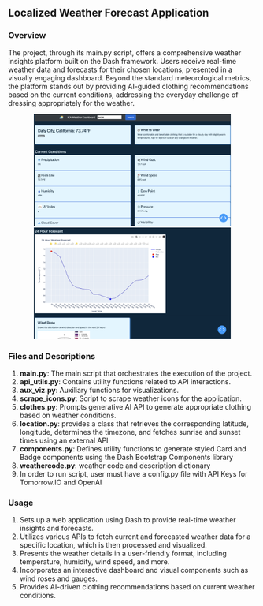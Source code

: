 
## Localized Weather Forecast Application

### Overview
The project, through its main.py script, offers a comprehensive weather insights
platform built on the Dash framework. Users receive real-time weather data and 
forecasts for their chosen locations, presented in a visually engaging dashboard. 
Beyond the standard meteorological metrics, the platform stands out by providing
AI-guided clothing recommendations based on the current conditions, addressing 
the everyday challenge of dressing appropriately for the weather.

<div align="center">
    <img src="./images/dashboard-screenshot.png" width="400px" alt="Dashboard Screenshot">
    <img src="./images/forecast-screenshot.png" width="400px" alt="Forecast Screenshot">
</div>

### Files and Descriptions
1. **main.py**: The main script that orchestrates the execution of the project.
2. **api_utils.py**: Contains utility functions related to API interactions.
3. **aux_viz.py**: Auxiliary functions for visualizations.
4. **scrape_icons.py**: Script to scrape weather icons for the application.
5. **clothes.py**: Prompts generative AI API to generate appropriate clothing based on weather conditions.
6. **location.py**: provides a class that retrieves the corresponding latitude, longitude, determines the timezone, and fetches sunrise and sunset times using an external API
7. **components.py**: Defines utility functions to generate styled Card and Badge components using the Dash Bootstrap Components library
8. **weathercode.py**: weather code and description dictionary
9. In order to run script, user must have a config.py file with API Keys for Tomorrow.IO and OpenAI
                   
      

### Usage

1. Sets up a web application using Dash to provide real-time weather insights 
   and forecasts.
2. Utilizes various APIs to fetch current and forecasted weather data for a 
   specific location, which is then processed and visualized.
3. Presents the weather details in a user-friendly format, including temperature, 
   humidity, wind speed, and more.
4. Incorporates an interactive dashboard and visual components such as wind 
   roses and gauges.
5. Provides AI-driven clothing recommendations based on current weather 
   conditions.
   




